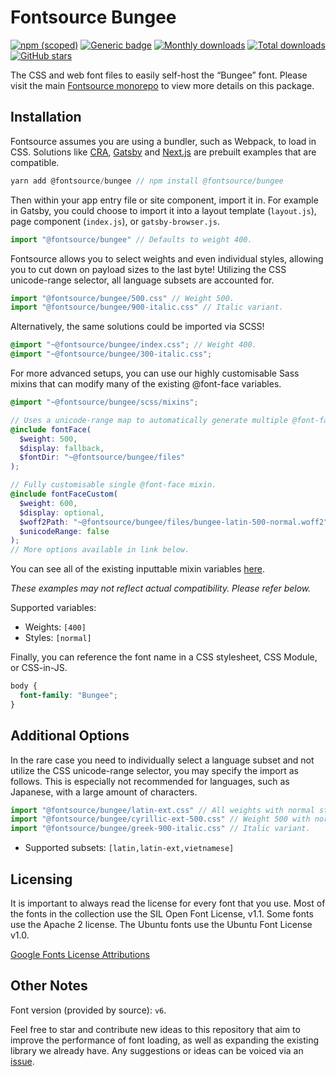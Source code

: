 # Fontsource Bungee

[![npm (scoped)](https://img.shields.io/npm/v/@fontsource/bungee?color=brightgreen)](https://www.npmjs.com/package/@fontsource/bungee) [![Generic badge](https://img.shields.io/badge/fontsource-passing-brightgreen)](https://github.com/fontsource/fontsource) [![Monthly downloads](https://badgen.net/npm/dm/@fontsource/bungee)](https://github.com/fontsource/fontsource) [![Total downloads](https://badgen.net/npm/dt/@fontsource/bungee)](https://github.com/fontsource/fontsource) [![GitHub stars](https://img.shields.io/github/stars/fontsource/fontsource.svg?style=social&label=Star)](https://github.com/fontsource/fontsource/stargazers)

The CSS and web font files to easily self-host the “Bungee” font. Please visit the main [Fontsource monorepo](https://github.com/fontsource/fontsource) to view more details on this package.

## Installation

Fontsource assumes you are using a bundler, such as Webpack, to load in CSS. Solutions like [CRA](https://create-react-app.dev/), [Gatsby](https://www.gatsbyjs.org/) and [Next.js](https://nextjs.org/) are prebuilt examples that are compatible.

```javascript
yarn add @fontsource/bungee // npm install @fontsource/bungee
```

Then within your app entry file or site component, import it in. For example in Gatsby, you could choose to import it into a layout template (`layout.js`), page component (`index.js`), or `gatsby-browser.js`.

```javascript
import "@fontsource/bungee" // Defaults to weight 400.
```

Fontsource allows you to select weights and even individual styles, allowing you to cut down on payload sizes to the last byte! Utilizing the CSS unicode-range selector, all language subsets are accounted for.

```javascript
import "@fontsource/bungee/500.css" // Weight 500.
import "@fontsource/bungee/900-italic.css" // Italic variant.
```

Alternatively, the same solutions could be imported via SCSS!

```scss
@import "~@fontsource/bungee/index.css"; // Weight 400.
@import "~@fontsource/bungee/300-italic.css";
```

For more advanced setups, you can use our highly customisable Sass mixins that can modify many of the existing @font-face variables.

```scss
@import "~@fontsource/bungee/scss/mixins";

// Uses a unicode-range map to automatically generate multiple @font-face rules.
@include fontFace(
  $weight: 500,
  $display: fallback,
  $fontDir: "~@fontsource/bungee/files"
);

// Fully customisable single @font-face mixin.
@include fontFaceCustom(
  $weight: 600,
  $display: optional,
  $woff2Path: "~@fontsource/bungee/files/bungee-latin-500-normal.woff2",
  $unicodeRange: false
);
// More options available in link below.
```

You can see all of the existing inputtable mixin variables [here](https://github.com/fontsource/fontsource/tree/master/packages/bungee/scss/mixins.scss).

_These examples may not reflect actual compatibility. Please refer below._

Supported variables:

- Weights: `[400]`
- Styles: `[normal]`

Finally, you can reference the font name in a CSS stylesheet, CSS Module, or CSS-in-JS.

```css
body {
  font-family: "Bungee";
}
```

## Additional Options

In the rare case you need to individually select a language subset and not utilize the CSS unicode-range selector, you may specify the import as follows. This is especially not recommended for languages, such as Japanese, with a large amount of characters.

```javascript
import "@fontsource/bungee/latin-ext.css" // All weights with normal style included.
import "@fontsource/bungee/cyrillic-ext-500.css" // Weight 500 with normal style.
import "@fontsource/bungee/greek-900-italic.css" // Italic variant.
```

- Supported subsets: `[latin,latin-ext,vietnamese]`

## Licensing

It is important to always read the license for every font that you use.
Most of the fonts in the collection use the SIL Open Font License, v1.1. Some fonts use the Apache 2 license. The Ubuntu fonts use the Ubuntu Font License v1.0.

[Google Fonts License Attributions](https://fonts.google.com/attribution)

## Other Notes

Font version (provided by source): `v6`.

Feel free to star and contribute new ideas to this repository that aim to improve the performance of font loading, as well as expanding the existing library we already have. Any suggestions or ideas can be voiced via an [issue](https://github.com/fontsource/fontsource/issues).
